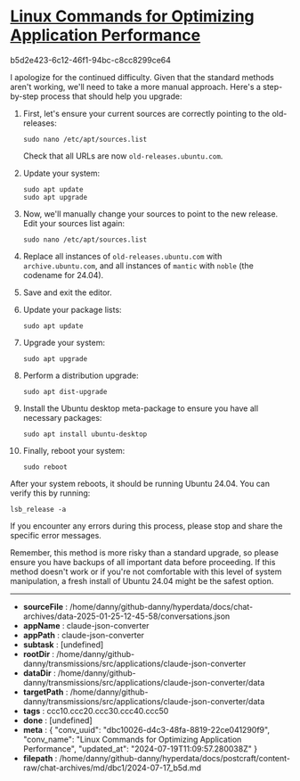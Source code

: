 # [Linux Commands for Optimizing Application Performance](https://claude.ai/chat/dbc10026-d4c3-48fa-8819-22ce041290f9)

b5d2e423-6c12-46f1-94bc-c8cc8299ce64

 I apologize for the continued difficulty. Given that the standard methods aren't working, we'll need to take a more manual approach. Here's a step-by-step process that should help you upgrade:

1. First, let's ensure your current sources are correctly pointing to the old-releases:

   ```
   sudo nano /etc/apt/sources.list
   ```

   Check that all URLs are now `old-releases.ubuntu.com`.

2. Update your system:

   ```
   sudo apt update
   sudo apt upgrade
   ```

3. Now, we'll manually change your sources to point to the new release. Edit your sources list again:

   ```
   sudo nano /etc/apt/sources.list
   ```

4. Replace all instances of `old-releases.ubuntu.com` with `archive.ubuntu.com`, and all instances of `mantic` with `noble` (the codename for 24.04).

5. Save and exit the editor.

6. Update your package lists:

   ```
   sudo apt update
   ```

7. Upgrade your system:

   ```
   sudo apt upgrade
   ```

8. Perform a distribution upgrade:

   ```
   sudo apt dist-upgrade
   ```

9. Install the Ubuntu desktop meta-package to ensure you have all necessary packages:

   ```
   sudo apt install ubuntu-desktop
   ```

10. Finally, reboot your system:

    ```
    sudo reboot
    ```

After your system reboots, it should be running Ubuntu 24.04. You can verify this by running:

```
lsb_release -a
```

If you encounter any errors during this process, please stop and share the specific error messages. 

Remember, this method is more risky than a standard upgrade, so please ensure you have backups of all important data before proceeding. If this method doesn't work or if you're not comfortable with this level of system manipulation, a fresh install of Ubuntu 24.04 might be the safest option.

---

* **sourceFile** : /home/danny/github-danny/hyperdata/docs/chat-archives/data-2025-01-25-12-45-58/conversations.json
* **appName** : claude-json-converter
* **appPath** : claude-json-converter
* **subtask** : [undefined]
* **rootDir** : /home/danny/github-danny/transmissions/src/applications/claude-json-converter
* **dataDir** : /home/danny/github-danny/transmissions/src/applications/claude-json-converter/data
* **targetPath** : /home/danny/github-danny/transmissions/src/applications/claude-json-converter/data
* **tags** : ccc10.ccc20.ccc30.ccc40.ccc50
* **done** : [undefined]
* **meta** : {
  "conv_uuid": "dbc10026-d4c3-48fa-8819-22ce041290f9",
  "conv_name": "Linux Commands for Optimizing Application Performance",
  "updated_at": "2024-07-19T11:09:57.280038Z"
}
* **filepath** : /home/danny/github-danny/hyperdata/docs/postcraft/content-raw/chat-archives/md/dbc1/2024-07-17_b5d.md